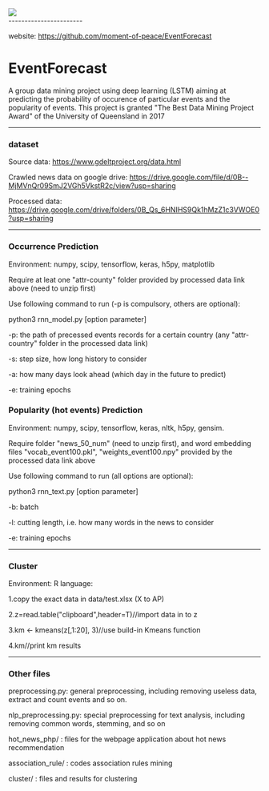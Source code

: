 <div>
<img src="https://github.com/moment-of-peace/EventForecast/blob/master/data/award.jpeg"></img>
</div>
-----------------------

website: https://github.com/moment-of-peace/EventForecast

# EventForecast
A group data mining project using deep learning (LSTM) aiming at predicting the probability of occurence of particular events and the popularity of events.
This project is granted "The Best Data Mining Project Award" of the University of Queensland in 2017
****************************************************************************
### dataset
Source data: https://www.gdeltproject.org/data.html

Crawled news data on google drive: https://drive.google.com/file/d/0B--MjMVnQr09SmJ2VGh5VkstR2c/view?usp=sharing

Processed data: https://drive.google.com/drive/folders/0B_Qs_6HNIHS9Qk1hMzZ1c3VWOE0?usp=sharing
*****************************************************************************
### Occurrence Prediction 
Environment: numpy, scipy, tensorflow, keras, h5py, matplotlib

Require at leat one "attr-county" folder provided by processed data link above (need to unzip first)

Use following command to run (-p is compulsory, others are optional):

python3 rnn_model.py [option parameter]

-p: the path of precessed events records for a certain country (any "attr-country" folder in the processed data link)

-s: step size, how long history to consider

-a: how many days look ahead (which day in the future to predict)

-e: training epochs

### Popularity (hot events) Prediction 
Environment: numpy, scipy, tensorflow, keras, nltk, h5py, gensim. 

Require folder "news_50_num" (need to unzip first), and word embedding files "vocab_event100.pkl", "weights_event100.npy"
provided by the processed data link above

Use following command to run (all options are optional):

python3 rnn_text.py [option parameter]

-b: batch

-l: cutting length, i.e. how many words in the news to consider

-e: training epochs
*****************************************************************************
### Cluster 
Environment: R language:

1.copy the exact data in data/test.xlsx (X to AP)

2.z=read.table("clipboard",header=T)//import data in to z

3.km <- kmeans(z[,1:20], 3)//use build-in Kmeans function

4.km//print km results
*****************************************************************************
### Other files
preprocessing.py: general preprocessing, including removing useless data, extract and count events and so on.

nlp_preprocessing.py: special preprocessing for text analysis, including removing common words, stemming, and so on

hot_news_php/ : files for the webpage application about hot news recommendation

association_rule/ : codes association rules mining

cluster/ : files and results for clustering

